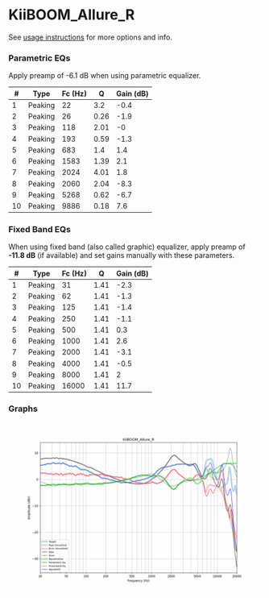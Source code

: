 # KiiBOOM_Allure_R
See [usage instructions](https://github.com/jaakkopasanen/AutoEq#usage) for more options and info.

### Parametric EQs
Apply preamp of -6.1 dB when using parametric equalizer.

|   # | Type    |   Fc (Hz) |    Q |   Gain (dB) |
|-----|---------|-----------|------|-------------|
|   1 | Peaking |        22 | 3.2  |        -0.4 |
|   2 | Peaking |        26 | 0.26 |        -1.9 |
|   3 | Peaking |       118 | 2.01 |        -0   |
|   4 | Peaking |       193 | 0.59 |        -1.3 |
|   5 | Peaking |       683 | 1.4  |         1.4 |
|   6 | Peaking |      1583 | 1.39 |         2.1 |
|   7 | Peaking |      2024 | 4.01 |         1.8 |
|   8 | Peaking |      2060 | 2.04 |        -8.3 |
|   9 | Peaking |      5268 | 0.62 |        -6.7 |
|  10 | Peaking |      9886 | 0.18 |         7.6 |

### Fixed Band EQs
When using fixed band (also called graphic) equalizer, apply preamp of **-11.8 dB** (if available) and set gains manually with these parameters.

|   # | Type    |   Fc (Hz) |    Q |   Gain (dB) |
|-----|---------|-----------|------|-------------|
|   1 | Peaking |        31 | 1.41 |        -2.3 |
|   2 | Peaking |        62 | 1.41 |        -1.3 |
|   3 | Peaking |       125 | 1.41 |        -1.4 |
|   4 | Peaking |       250 | 1.41 |        -1.1 |
|   5 | Peaking |       500 | 1.41 |         0.3 |
|   6 | Peaking |      1000 | 1.41 |         2.6 |
|   7 | Peaking |      2000 | 1.41 |        -3.1 |
|   8 | Peaking |      4000 | 1.41 |        -0.5 |
|   9 | Peaking |      8000 | 1.41 |         2   |
|  10 | Peaking |     16000 | 1.41 |        11.7 |

### Graphs
![](./KiiBOOM_Allure_R.png)
